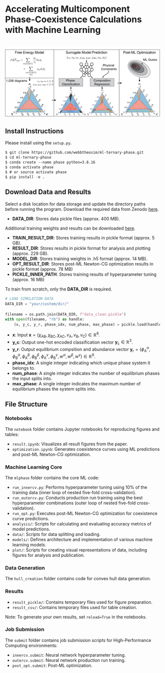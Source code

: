 # Accelerating Multicomponent Phase-Coexistence Calculations with Machine Learning

<br />
<img src="./website/overview.png" />
<br />

## Install Instructions

Please install using the `setup.py`.

```console
$ git clone https://github.com/webbtheosim/ml-ternary-phase.git
$ cd ml-ternary-phase
$ conda create --name phase python=3.8.16
$ conda activate phase
$ # or source activate phase
$ pip install -e .
```

## Download Data and Results
Select a disk location for data storage and update the directory paths before running the program. Download the required data from Zenodo [here](https://doi.org/10.5281/zenodo.13776946).
- **DATA_DIR**: Stores data pickle files (approx. 400 MB).

Additional training weights and results can be downloaded [here](https://drive.google.com/drive/folders/1BjnHbVxUHIj7Gj4wliY5N8mMjR9abFwi?usp=sharing).
- **TRAIN_RESULT_DIR**: Stores training results in pickle format (approx. 5 GB).
- **RESULT_DIR**: Stores results in pickle format for analysis and plotting (approx. 229 GB).
- **MODEL_DIR**: Stores training weights in .h5 format (approx. 14 MB).
- **OPT_RESULT_DIR**: Stores post-ML Newton-CG optimization results in pickle format (approx. 78 MB)
- **PICKLE_INNER_PATH**: Stores training results of hyperparameter tuning (approx. 16 MB)

To train from scratch, only the **DATA_DIR** is required.

```python
# LOAD SIMULATION DATA
DATA_DIR = "your/custom/dir/"

filename = os.path.join(DATA_DIR, f"data_clean.pickle")
with open(filename, "rb") as handle:
    (x, y_c, y_r, phase_idx, num_phase, max_phase) = pickle.load(handle)
```
- **x**: Input $\mathbf{x}=(\chi_\mathrm{AB}, \chi_\mathrm{BC}, \chi_\mathrm{AC}, v_\mathrm{A}, v_\mathrm{B}, v_\mathrm{C})\in \mathbb{R}^8$.
- **y_c**: Output one-hot encoded classification vector $\mathbf{y}_\mathrm{c}\in \mathbb{R}^3$.
- **y_r**: Output equilibrium compsition and abundance vector $\mathbf{y}_\mathrm{r}=(\phi_\mathrm{A}^{\alpha}, \phi_\mathrm{B}^\alpha, \phi_\mathrm{A}^{\beta}, \phi_\mathrm{B}^\beta, \phi_\mathrm{A}^{\gamma}, \phi_\mathrm{B}^\gamma, w^{\alpha}, w^{\beta}, w^{\gamma})\in \mathbb{R}^9$.
- **phase_idx**: A single integer indicating which unique phase system it belongs to.
- **num_phase**: A single integer indicates the number of equilibrium phases the input splits into.
- **max_phase**: A single integer indicates the maximum number of equilibrium phases the system splits into.

## File Structure

### Notebooks
The `notebook` folder contains Jupyter notebooks for reproducing figures and tables:
- `result.ipynb`: Visualizes all result figures from the paper.
- `optimization.ipynb`: Generates coexistence curves using ML predictions and post-ML Newton-CG optimization.

### Machine Learning Core
The `mlphase` folder contains the core ML code:
- `run_innercv.py`: Performs hyperparameter tuning using 10% of the training data (inner loop of nested five-fold cross-validation).
- `run_outercv.py`: Conducts production run training using the best hyperparameter combinations (outer loop of nested five-fold cross-validation).
- `run_opt.py`: Executes post-ML Newton-CG optimization for coexistence curve predictions.
- `analysis/`: Scripts for calculating and evaluating accuracy metrics of model predictions.
- `data/`: Scripts for data splitting and loading.
- `models/`: Defines architecture and implementation of various machine learning models.
- `plot/`: Scripts for creating visual representations of data, including figures for analysis and publication.

### Data Generation
The `hull_creation` folder contains code for convex hull data generation.

### Results
- `result_pickle/`: Contains temporary files used for figure preparation.
- `result_csv/`: Contains temporary files used for table creation.

Note: To generate your own results, set `reload=True` in the notebooks.

### Job Submission
The `submit` folder contains job submission scripts for High-Performance Computing environments:
- `innercv.submit`: Neural network hyperparameter tuning.
- `outercv.submit`: Neural network production run training.
- `post_opt.submit`: Post-ML optimization.